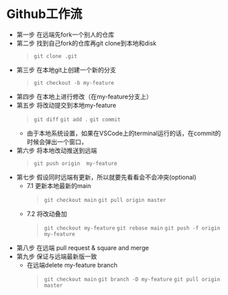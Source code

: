 # Github工作流

- 第一步 在远端先fork一个别人的仓库
- 第二步 找到自己fork的仓库再git clone到本地和disk
  > `git clone .git`
- 第三步 在本地git上创建一个新的分支 
  > `git checkout -b my-feature`
- 第四步 在本地上进行修改（在my-feature分支上）
- 第五步 将改动提交到本地my-feature
  > `git diff`
  > `git add .`
  > `git commit`
  - 由于本地系统设置，如果在VSCode上的terminal运行的话，在commit的时候会弹出一个窗口，
- 第六步 将本地改动推送到远端 
  > `git push origin  my-feature`
- 第七步 假设同时远端有更新，所以就要先看看会不会冲突(optional)
  - 7.1 更新本地最新的main
    > `git checkout main`
    > `git pull origin master`
  - 7.2 将改动叠加
    > `git checkout my-feature`
    > `git rebase main`
    > `git push -f origin my-feature`
- 第八步 在远端 pull request & square and merge
- 第九步 保证与远端最新版一致 
  - 在远端delete my-feature branch
    > `git checkout main`
    > `git branch -D my-feature`
    > `git pull origin master`
